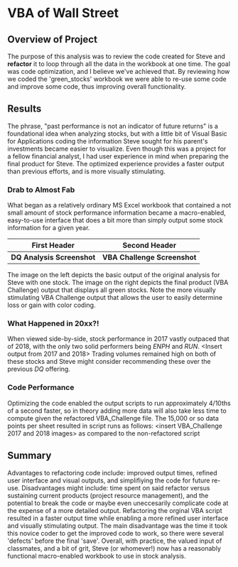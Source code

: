 # VBA of Wall Street

## Overview of Project
The purpose of this analysis was to review the code created for Steve and **refactor** it to loop through all the data in the workbook at one time. The goal was code optimization, and I believe we've achieved that. By reviewing how we coded the 'green_stocks' workbook we were able to re-use some code and improve some code, thus improving overall functionality.
## Results
The phrase, "past performance is not an indicator of future returns" is a foundational idea when analyzing stocks, but with a little bit of Visual Basic for Applications coding the information Steve sought for his parent's investments became easier to visualize. Even though this was a project for a fellow financial analyst, I had user experience in mind when preparing the final product for Steve. The optimized experience provides a faster output than previous efforts, and is more visually stimulating.
### Drab to Almost Fab
What began as a relatively ordinary MS Excel workbook that contained a not small amount of stock performance information became a macro-enabled, easy-to-use interface that does a bit more than simply output some stock information for a given year. 

| First Header                | Second Header                 |
| --------------------------- | ----------------------------- |
| **DQ Analysis Screenshot**  | **VBA Challenge Screenshot**  |

<insert DQ Analysis Screen Shot and VBA Challenge Screenshot> The image on the left depicts the basic output of the original analysis for Steve with one stock. The image on the right depicts the final product (VBA Challenge) output that displays all green stocks. Note the more visually stimulating VBA Challenge output that allows the user to easily determine loss or gain with color coding. 
### What Happened in 20xx?!
When viewed side-by-side, stock performance in 2017 vastly outpaced that of 2018, with the only two solid performers being *ENPH* and *RUN*. <Insert output from 2017 and 2018> Trading volumes remained high on both of these stocks and Steve might consider recommending these over the previous *DQ* offering.
### Code Performance 
Optimizing the code enabled the output scripts to run approximately 4/10ths of a second faster, so in theory adding more data will also take less time to compute given the refactored VBA_Challenge file. The 15,000 or so data points per sheet resulted in script runs as follows: <insert VBA_Challenge 2017 and 2018 images> as compared to the non-refactored script <insert non-refactored code time images>

## Summary
Advantages to refactoring code include: improved output times, refined user interface and visual outputs, and simplifiying the code for future re-use. Disadvantages might include: time spent on said refactor versus sustaining current products (project resource management), and the potential to break the code or maybe even uneccesarily complicate code at the expense of a more detailed output.
Refactoring the orginal VBA script resulted in a faster output time while enabling a more refined user interface and visually stimulating output. The main disadvantage was the time it took this novice coder to get the improved code to work, so there were several 'defects' before the final 'save'. Overall, with practice, the valued input of classmates, and a bit of grit, Steve (or whomever!) now has a reasonably functional macro-enabled workbook to use in stock analysis.



